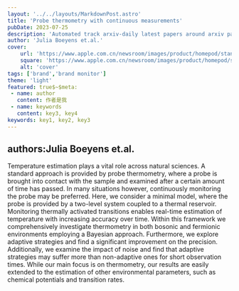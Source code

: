 ---layout: '../../layouts/MarkdownPost.astro'title: 'Probe thermometry with continuous measurements'pubDate: 2023-07-25description: 'Automated track arxiv-daily latest papers around arxiv paper daily template'author: 'Julia Boeyens et.al.'cover:    url: 'https://www.apple.com.cn/newsroom/images/product/homepod/standard/Apple-HomePod-hero-230118_big.jpg.large_2x.jpg'    square: 'https://www.apple.com.cn/newsroom/images/product/homepod/standard/Apple-HomePod-hero-230118_big.jpg.large_2x.jpg'    alt: 'cover'tags: ['brand','brand monitor']theme: 'light'featured: true$~$meta: - name: author   content: 作者是我 - name: keywords   content: key3, key4keywords: key1, key2, key3---## authors:Julia Boeyens et.al. Temperature estimation plays a vital role across natural sciences. A standard approach is provided by probe thermometry, where a probe is brought into contact with the sample and examined after a certain amount of time has passed. In many situations however, continuously monitoring the probe may be preferred. Here, we consider a minimal model, where the probe is provided by a two-level system coupled to a thermal reservoir. Monitoring thermally activated transitions enables real-time estimation of temperature with increasing accuracy over time. Within this framework we comprehensively investigate thermometry in both bosonic and fermionic environments employing a Bayesian approach. Furthermore, we explore adaptive strategies and find a significant improvement on the precision. Additionally, we examine the impact of noise and find that adaptive strategies may suffer more than non-adaptive ones for short observation times. While our main focus is on thermometry, our results are easily extended to the estimation of other environmental parameters, such as chemical potentials and transition rates.
